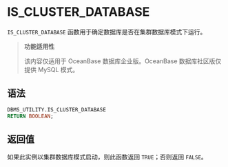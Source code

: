 IS_CLUSTER_DATABASE 
========================================

`IS_CLUSTER_DATABASE` 函数用于确定数据库是否在集群数据库模式下运行。

>**功能适用性**
>
>该内容仅适用于 OceanBase 数据库企业版。OceanBase 数据库社区版仅提供 MySQL 模式。

语法 
-----------------------

```sql
DBMS_UTILITY.IS_CLUSTER_DATABASE 
RETURN BOOLEAN;
```



返回值 
------------------------

如果此实例以集群数据库模式启动，则此函数返回 `TRUE`；否则返回 `FALSE`。
